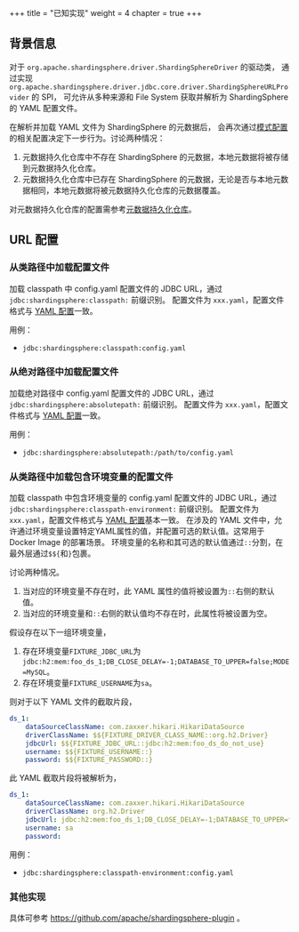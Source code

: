 +++
title = "已知实现"
weight = 4
chapter = true
+++

## 背景信息

对于 `org.apache.shardingsphere.driver.ShardingSphereDriver` 的驱动类，
通过实现 `org.apache.shardingsphere.driver.jdbc.core.driver.ShardingSphereURLProvider` 的 SPI，
可允许从多种来源和 File System 获取并解析为 ShardingSphere 的 YAML 配置文件。

在解析并加载 YAML 文件为 ShardingSphere 的元数据后，
会再次通过[模式配置](../../../java-api/mode)的相关配置决定下一步行为。讨论两种情况：
1. 元数据持久化仓库中不存在 ShardingSphere 的元数据，本地元数据将被存储到元数据持久化仓库。
2. 元数据持久化仓库中已存在 ShardingSphere 的元数据，无论是否与本地元数据相同，本地元数据将被元数据持久化仓库的元数据覆盖。

对元数据持久化仓库的配置需参考[元数据持久化仓库](../../../../common-config/builtin-algorithm/metadata-repository)。

## URL 配置

### 从类路径中加载配置文件
加载 classpath 中 config.yaml 配置文件的 JDBC URL，通过 `jdbc:shardingsphere:classpath:` 前缀识别。
配置文件为 `xxx.yaml`，配置文件格式与 [YAML 配置](../../../yaml-config)一致。

用例：
- `jdbc:shardingsphere:classpath:config.yaml`

### 从绝对路径中加载配置文件
加载绝对路径中 config.yaml 配置文件的 JDBC URL，通过 `jdbc:shardingsphere:absolutepath:` 前缀识别。
配置文件为 `xxx.yaml`，配置文件格式与 [YAML 配置](../../../yaml-config)一致。

用例：
- `jdbc:shardingsphere:absolutepath:/path/to/config.yaml`

### 从类路径中加载包含环境变量的配置文件

加载 classpath 中包含环境变量的 config.yaml 配置文件的 JDBC URL，通过 `jdbc:shardingsphere:classpath-environment:` 前缀识别。
配置文件为 `xxx.yaml`，配置文件格式与 [YAML 配置](../../../yaml-config)基本一致。
在涉及的 YAML 文件中，允许通过环境变量设置特定YAML属性的值，并配置可选的默认值。这常用于 Docker Image 的部署场景。
环境变量的名称和其可选的默认值通过`::`分割，在最外层通过`$${`和`}`包裹。

讨论两种情况。
1. 当对应的环境变量不存在时，此 YAML 属性的值将被设置为`::`右侧的默认值。
2. 当对应的环境变量和`::`右侧的默认值均不存在时，此属性将被设置为空。

假设存在以下一组环境变量，
1. 存在环境变量`FIXTURE_JDBC_URL`为`jdbc:h2:mem:foo_ds_1;DB_CLOSE_DELAY=-1;DATABASE_TO_UPPER=false;MODE=MySQL`。
2. 存在环境变量`FIXTURE_USERNAME`为`sa`。

则对于以下 YAML 文件的截取片段，
```yaml
ds_1:
    dataSourceClassName: com.zaxxer.hikari.HikariDataSource
    driverClassName: $${FIXTURE_DRIVER_CLASS_NAME::org.h2.Driver}
    jdbcUrl: $${FIXTURE_JDBC_URL::jdbc:h2:mem:foo_ds_do_not_use}
    username: $${FIXTURE_USERNAME::}
    password: $${FIXTURE_PASSWORD::}
```
此 YAML 截取片段将被解析为，
```yaml
ds_1:
    dataSourceClassName: com.zaxxer.hikari.HikariDataSource
    driverClassName: org.h2.Driver
    jdbcUrl: jdbc:h2:mem:foo_ds_1;DB_CLOSE_DELAY=-1;DATABASE_TO_UPPER=false;MODE=MySQL
    username: sa
    password:
```

用例：
- `jdbc:shardingsphere:classpath-environment:config.yaml`

### 其他实现
具体可参考 https://github.com/apache/shardingsphere-plugin 。
